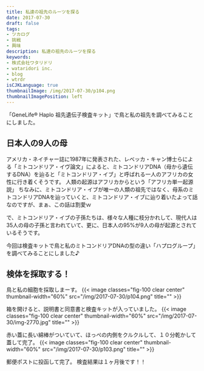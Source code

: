 ```yaml
---
title: 私達の祖先のルーツを探る
date: 2017-07-30
draft: false
tags:
- ツカログ
- 挑戦
- 興味
description: 私達の祖先のルーツを探る
keywords:
- 株式会社ワタリドリ
- wataridori inc.
- blog
- wtrdr
isCJKLanguage: true
thumbnailImage: /img/2017-07-30/p104.png
thumbnailImagePosition: left
---
```

「GeneLife® Haplo 祖先遺伝子検査キット」で鳥と私の祖先を調べてみることにしました。

## 日本人の9人の母
アメリカ・ネイチャー誌に1987年に発表された、レベッカ・キャン博士らによる「ミトコンドリア・イヴ論文」によると、ミトコンドリアDNA（母から遺伝するDNA）を辿ると「ミトコンドリア・イブ」と呼ばれる一人のアフリカの女性に行き着くそうです。
人類の起源はアフリカからという「アフリカ単一起源説」
ちなみに、ミトコンドリア・イブが唯一の人類の祖先ではなく、母系のミトコンドリアDNAを辿っていくと、ミトコンドリア・イブに辿り着いたよって話なのですが、まぁ、この話は割愛ｗ

で、ミトコンドリア・イブの子孫たちは、様々な人種に枝分かれして、現代人は35人の母の子孫と言われていて、更に、日本人の95%が9人の母が起源とされているそうです。

今回は検査キットで鳥と私のミトコンドリアDNAの型の違い「ハプログループ」を調べてみることにしました♪


## 検体を採取する！
鳥と私の細胞を採取しまーす。
{{< image classes="fig-100 clear center" thumbnail-width="60%" src="/img/2017-07-30/p104.png" title="" >}}

箱を開けると、説明書と同意書と検査キットが入っていました。
{{< image classes="fig-100 clear center" thumbnail-width="60%" src="/img/2017-07-30/img-2770.jpg" title="" >}}

赤い蓋に長い綿棒がついていて、ほっぺの内側をクルクルして、１０分乾かして蓋して完了。
{{< image classes="fig-100 clear center" thumbnail-width="60%" src="/img/2017-07-30/p103.png" title="" >}}

郵便ポストに投函して完了。
検査結果は１ヶ月後です！！

